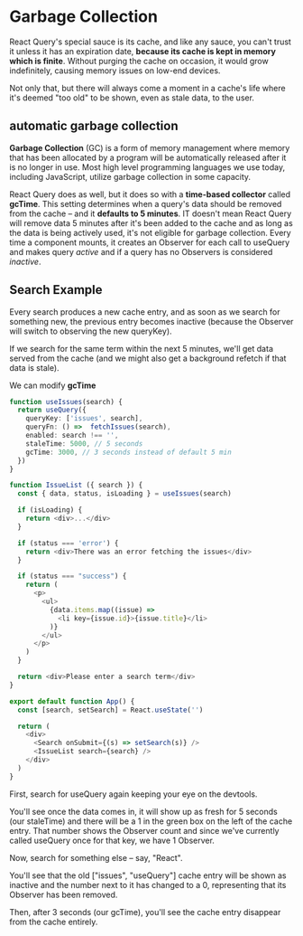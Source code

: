 # Garbage Collection

React Query's special sauce is its cache, and like any sauce, you can't trust it unless it has an expiration date, __because its cache is kept in memory which is finite__. Without purging the cache on occasion, it would grow indefinitely, causing memory issues on low-end devices.

Not only that, but there will always come a moment in a cache's life where it's deemed "too old" to be shown, even as stale data, to the user.

## automatic garbage collection

__Garbage Collection__ (GC) is a form of memory management where memory that has been allocated by a program will be automatically released after it is no longer in use. Most high level programming languages we use today, including JavaScript, utilize garbage collection in some capacity.

React Query does as well, but it does so with a __time-based collector__ called __gcTime__. This setting determines when a query's data should be removed from the cache – and it __defaults to 5 minutes__. IT doesn't mean React Query will remove data 5 minutes after it's been added to the cache and as long as the data is being actively used, it's not eligible for garbage collection. Every time a component mounts, it creates an Observer for each call to useQuery and makes query _active_ and if a query has no Observers is considered _inactive_.

## Search Example

Every search produces a new cache entry, and as soon as we search for something new, the previous entry becomes inactive (because the Observer will switch to observing the new queryKey).

If we search for the same term within the next 5 minutes, we'll get data served from the cache (and we might also get a background refetch if that data is stale).

We can modify __gcTime__

```ts
function useIssues(search) {
  return useQuery({
    queryKey: ['issues', search],
    queryFn: () =>  fetchIssues(search),
    enabled: search !== '',
    staleTime: 5000, // 5 seconds
    gcTime: 3000, // 3 seconds instead of default 5 min
  })
}

function IssueList ({ search }) {
  const { data, status, isLoading } = useIssues(search)

  if (isLoading) {
    return <div>...</div>
  }

  if (status === 'error') {
    return <div>There was an error fetching the issues</div>
  }

  if (status === "success") {
    return (
      <p>
        <ul>
          {data.items.map((issue) => 
            <li key={issue.id}>{issue.title}</li>
          )}
        </ul>
      </p>
    )
  }

  return <div>Please enter a search term</div>
}

export default function App() {
  const [search, setSearch] = React.useState('')

  return (
    <div>
      <Search onSubmit={(s) => setSearch(s)} />
      <IssueList search={search} />
    </div>
  )
}
```

First, search for useQuery again keeping your eye on the devtools.

You'll see once the data comes in, it will show up as fresh for 5 seconds (our staleTime) and there will be a 1 in the green box on the left of the cache entry. That number shows the Observer count and since we've currently called useQuery once for that key, we have 1 Observer.

Now, search for something else – say, "React".

You'll see that the old ["issues", "useQuery"] cache entry will be shown as inactive and the number next to it has changed to a 0, representing that its Observer has been removed.

Then, after 3 seconds (our gcTime), you'll see the cache entry disappear from the cache entirely.